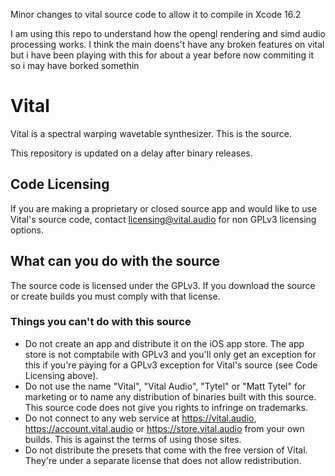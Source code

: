 Minor changes to vital source code to allow it to compile in Xcode 16.2

I am using this repo to understand how the opengl rendering and simd audio 
processing works. I think the main doens't have any broken features on vital 
but i have been playing with this for about a year before now commiting it so i 
may have borked somethin

# Vital
Vital is a spectral warping wavetable synthesizer. This is the source.

This repository is updated on a delay after binary releases.

## Code Licensing
If you are making a proprietary or closed source app and would like to use Vital's source code, contact licensing@vital.audio for non GPLv3 licensing options.

## What can you do with the source
The source code is licensed under the GPLv3. If you download the source or create builds you must comply with that license.

### Things you can't do with this source
 - Do not create an app and distribute it on the iOS app store. The app store is not comptabile with GPLv3 and you'll only get an exception for this if you're paying for a GPLv3 exception for Vital's source (see Code Licensing above).
 - Do not use the name "Vital", "Vital Audio", "Tytel" or "Matt Tytel" for marketing or to name any distribution of binaries built with this source. This source code does not give you rights to infringe on trademarks.
 - Do not connect to any web service at https://vital.audio, https://account.vital.audio or https://store.vital.audio from your own builds. This is against the terms of using those sites.
 - Do not distribute the presets that come with the free version of Vital. They're under a separate license that does not allow redistribution.
